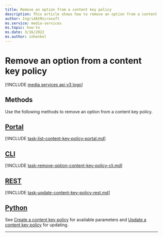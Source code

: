 ```yaml
---
title: Remove an option from a content key policy
description: This article shows how to remove an option from a content key policy.
author: IngridAtMicrosoft
ms.service: media-services
ms.topic: how-to
ms.date: 3/16/2022
ms.author: inhenkel
---
```


# Remove an option from a content key policy

[!INCLUDE [media services api v3 logo](./includes/v3-hr.md)]

## Methods

Use the following methods to remove an option from a content key policy.

## [Portal](#tab/portal/)

[!INCLUDE [task-list-content-key-policy-portal.md](includes/task-list-content-key-policy-portal.md)]

## [CLI](#tab/cli/)

[!INCLUDE [task-remove-option-content-key-policy-cli.md](includes/task-remove-option-content-key-policy-cli.md)]

## [REST](#tab/rest/)

[!INCLUDE [task-update-content-key-policy-rest.md](includes/task-update-content-key-policy-rest.md)]

## [Python](#tab/python/)

See [Create a content key policy](drm-create-content-key-policy-how-to.md?amspage=drm-update-option-key-policy-how-to) for available parameters and [Update a content key policy](drm-update-content-key-policy-how-to.md?amspage=drm-update-option-key-policy-how-to) for updating.

---

